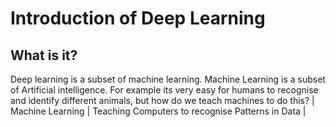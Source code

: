 # Introduction of Deep Learning
## What is it?
Deep learning is a subset of machine learning. Machine Learning is a subset of Artificial intelligence. For example its very easy for humans to recognise and identify different animals, but how do we teach machines to do this?
| Machine Learning | Teaching Computers to recognise Patterns in Data |